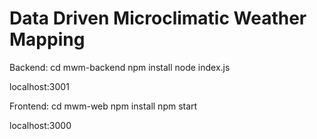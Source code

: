 # Data Driven Microclimatic Weather Mapping

Backend: 
cd mwm-backend
npm install
node index.js

localhost:3001

Frontend:
cd mwm-web
npm install
npm start

localhost:3000
